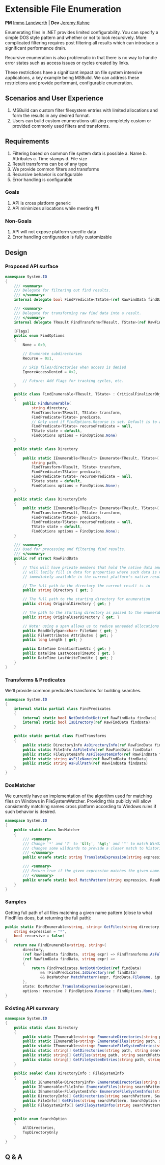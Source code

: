 # Extensible File Enumeration

**PM** [Immo Landwerth](https://github.com/terrajobst) | **Dev** [Jeremy Kuhne](https://github.com/jeremykuhne)

Enumerating files in .NET provides limited configurability. You can specify a simple DOS style pattern and whether or not to look recursively. More complicated filtering requires post filtering all results which can introduce a significant performance drain.

Recursive enumeration is also problematic in that there is no way to handle error states such as access issues or cycles created by links.

These restrictions have a significant impact on file system intensive applications, a key example being MSBuild. We can address these restrictions and provide performant, configurable enumeration.

## Scenarios and User Experience

1. MSBuild can custom filter filesystem entries with limited allocations and form the results in any desired format.
2. Users can build custom enumerations utilizing completely custom or provided commonly used filters and transforms.

## Requirements

1. Filtering based on common file system data is possible
	a. Name
	b. Attributes
	c. Time stamps
    d. File size
2. Result transforms can be of any type
3. We provide common filters and transforms
4. Recursive behavior is configurable
5. Error handling is configurable

### Goals

1. API is cross platform generic
2. API minimizes allocations while meeting #1

### Non-Goals

1. API will not expose platform specific data
3. Error handling configuration is fully customizable

## Design

### Proposed API surface

``` C#
namespace System.IO
{
    /// <summary>
    /// Delegate for filtering out find results.
    /// </summary>
    internal delegate bool FindPredicate<TState>(ref RawFindData findData, TState state);

    /// <summary>
    /// Delegate for transforming raw find data into a result.
    /// </summary>
    internal delegate TResult FindTransform<TResult, TState>(ref RawFindData findData, TState state);

    [Flags]
    public enum FindOptions
	{
        None = 0x0,

        // Enumerate subdirectories
        Recurse = 0x1,

        // Skip files/directories when access is denied
        IgnoreAccessDenied = 0x2,

        // Future: Add flags for tracking cycles, etc. 
	}

    public class FindEnumerable<TResult, TState> : CriticalFinalizerObject, IEnumerable<TResult>, IEnumerator<TResult>
    {
        public FindEnumerable(
            string directory,
            FindTransform<TResult, TState> transform,
            FindPredicate<TState> predicate,
            // Only used if FindOptions.Recurse is set. Default is to always recurse.
            FindPredicate<TState> recursePredicate = null,
            TState state = default,
            FindOptions options = FindOptions.None)
    }

    public static class Directory
    {
        public static IEnumerable<TResult> Enumerate<TResult, TState>(
            string path,
            FindTransform<TResult, TState> transform,
            FindPredicate<TState> predicate,
			FindPredicate<TState> recursePredicate = null,
            TState state = default,
            FindOptions options = FindOptions.None);
    }

    public static class DirectoryInfo
    {
        public static IEnumerable<TResult> Enumerate<TResult, TState>(
            FindTransform<TResult, TState> transform,
            FindPredicate<TState> predicate,
			FindPredicate<TState> recursePredicate = null,
            TState state = default,
            FindOptions options = FindOptions.None);
    }

    /// <summary>
    /// Used for processing and filtering find results.
    /// </summary>
    public ref struct RawFindData
    {
        // This will have private members that hold the native data and
        // will lazily fill in data for properties where such data is not
        // immediately available in the current platform's native results.

		// The full path to the directory the current result is in
        public string Directory { get; }

        // The full path to the starting directory for enumeration
        public string OriginalDirectory { get; }

        // The path to the starting directory as passed to the enumerable constructor
        public string OriginalUserDirectory { get; }

        // Note: using a span allows us to reduce unneeded allocations
        public ReadOnlySpan<char> FileName { get; }
        public FileAttributes Attributes { get; }
        public long Length { get; }

        public DateTime CreationTimeUtc { get; }
        public DateTime LastAccessTimeUtc { get; }
        public DateTime LastWriteTimeUtc { get; }
    }
}
```

### Transforms & Predicates

We'll provide common predicates transforms for building searches.

``` C#
namespace System.IO
{
    internal static partial class FindPredicates
    {
        internal static bool NotDotOrDotDot(ref RawFindData findData)
        internal static bool IsDirectory(ref RawFindData findData)
    }

    public static partial class FindTransforms
    {
        public static DirectoryInfo AsDirectoryInfo(ref RawFindData findData)
        public static FileInfo AsFileInfo(ref RawFindData findData)
        public static FileSystemInfo AsFileSystemInfo(ref RawFindData findData)
        public static string AsFileName(ref RawFindData findData)
        public static string AsFullPath(ref RawFindData findData)
    }
}

```

### DosMatcher

We currently have an implementation of the algorithm used for matching files on Windows in FileSystemWatcher. Providing this publicly will allow consistently matching names cross platform according to Windows rules if such behavior is desired.

``` C#
namespace System.IO
{
    public static class DosMatcher
    {
        /// <summary>
        /// Change '*' and '?' to '&lt;', '&gt;' and '"' to match Win32 behavior. For compatibility, Windows
        /// changes some wildcards to provide a closer match to historical DOS 8.3 filename matching.
        /// </summary>
        public unsafe static string TranslateExpression(string expression)

        /// <summary>
        /// Return true if the given expression matches the given name.
        /// </summary>
        public unsafe static bool MatchPattern(string expression, ReadOnlySpan<char> name, bool ignoreCase = true)
    }
}
```

### Samples

Getting full path of all files matching a given name pattern (close to what FindFiles does, but returning the full path):

``` C#
public static FindEnumerable<string, string> GetFiles(string directory,
    string expression = "*",
    bool recursive = false)
{
    return new FindEnumerable<string, string>(
        directory,
        (ref RawFindData findData, string expr) => FindTransforms.AsFullPath(ref findData),
        (ref RawFindData findData, string expr) =>
        {
            return FindPredicates.NotDotOrDotDot(ref findData)
                && !FindPredicates.IsDirectory(ref findData)
                && DosMatcher.MatchPattern(expr, findData.FileName, ignoreCase: true);
        },
        state: DosMatcher.TranslateExpression(expression),
        options: recursive ? FindOptions.Recurse : FindOptions.None);
}

```

### Existing API summary

``` C#
namespace System.IO
{
    public static class Directory
    {
        public static IEnumerable<string> EnumerateDirectories(string path, string searchPattern, SearchOption searchOption);
        public static IEnumerable<string> EnumerateFiles(string path, string searchPattern, SearchOption searchOption);
        public static IEnumerable<string> EnumerateFileSystemEntries(string path, string searchPattern, SearchOption searchOption);
        public static string[] GetDirectories(string path, string searchPattern, SearchOption searchOption);
        public static string[] GetFiles(string path, string searchPattern, SearchOption searchOption);
        public static string[] GetFileSystemEntries(string path, string searchPattern, SearchOption searchOption);
    }

    public sealed class DirectoryInfo : FileSystemInfo
    {
        public IEnumerable<DirectoryInfo> EnumerateDirectories(string searchPattern, SearchOption searchOption);
        public IEnumerable<FileInfo> EnumerateFiles(string searchPattern, SearchOption searchOption);
        public IEnumerable<FileSystemInfo> EnumerateFileSystemInfos(string searchPattern, SearchOption searchOption);
        public DirectoryInfo[] GetDirectories(string searchPattern, SearchOption searchOption);
        public FileInfo[] GetFiles(string searchPattern, SearchOption searchOption);
        public FileSystemInfo[] GetFileSystemInfos(string searchPattern, SearchOption searchOption); 
    }

    public enum SearchOption
    {
        AllDirectories,
        TopDirectoryOnly
    }
}
```


## Q & A